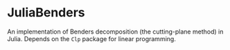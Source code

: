 JuliaBenders
============

An implementation of Benders decomposition (the cutting-plane method) in Julia. Depends on the ``Clp`` package for linear programming.
